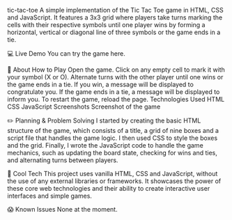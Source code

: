 tic-tac-toe
A simple implementation of the Tic Tac Toe game in HTML, CSS and JavaScript. It features a 3x3 grid where players take turns marking the cells with their respective symbols until one player wins by forming a horizontal, vertical or diagonal line of three symbols or the game ends in a tie.

:computer: Live Demo
You can try the game here.

:page_facing_up: About
How to Play
Open the game.
Click on any empty cell to mark it with your symbol (X or O).
Alternate turns with the other player until one wins or the game ends in a tie.
If you win, a message will be displayed to congratulate you. If the game ends in a tie, a message will be displayed to inform you.
To restart the game, reload the page.
Technologies Used
HTML
CSS
JavaScript
Screenshots
Screenshot of the game

:pencil2: Planning & Problem Solving
I started by creating the basic HTML structure of the game, which consists of a title, a grid of nine boxes and a script file that handles the game logic. I then used CSS to style the boxes and the grid. Finally, I wrote the JavaScript code to handle the game mechanics, such as updating the board state, checking for wins and ties, and alternating turns between players.

:rocket: Cool Tech
This project uses vanilla HTML, CSS and JavaScript, without the use of any external libraries or frameworks. It showcases the power of these core web technologies and their ability to create interactive user interfaces and simple games.

:scream: Known Issues
None at the moment.
